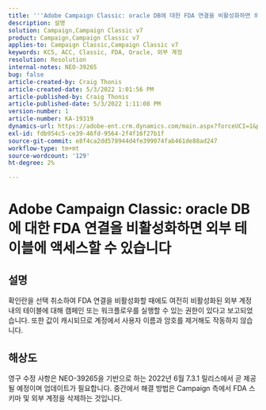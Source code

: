 ```yaml
---
title: '''Adobe Campaign Classic: oracle DB에 대한 FDA 연결을 비활성화하면 외부 테이블에 액세스할 수 있습니다.'
description: 설명
solution: Campaign,Campaign Classic v7
product: Campaign,Campaign Classic v7
applies-to: Campaign Classic,Campaign Classic v7
keywords: KCS, ACC, Classic, FDA, Oracle, 외부 계정
resolution: Resolution
internal-notes: NEO-39265
bug: false
article-created-by: Craig Thonis
article-created-date: 5/3/2022 1:01:56 PM
article-published-by: Craig Thonis
article-published-date: 5/3/2022 1:11:08 PM
version-number: 1
article-number: KA-19319
dynamics-url: https://adobe-ent.crm.dynamics.com/main.aspx?forceUCI=1&pagetype=entityrecord&etn=knowledgearticle&id=a9031e2f-e1ca-ec11-a7b5-6045bd00d995
exl-id: fdb954c5-ce39-46fd-9564-2f4f16f27b1f
source-git-commit: e8f4ca2dd578944d4fe399074fab461de88ad247
workflow-type: tm+mt
source-wordcount: '129'
ht-degree: 2%

---
```


# Adobe Campaign Classic: oracle DB에 대한 FDA 연결을 비활성화하면 외부 테이블에 액세스할 수 있습니다

## 설명


확인란을 선택 취소하여 FDA 연결을 비활성화할 때에도 여전히 비활성화된 외부 계정 내의 테이블에 대해 캠페인 또는 워크플로우를 실행할 수 있는 권한이 있다고 보고되었습니다. 또한 값이 캐시되므로 계정에서 사용자 이름과 암호를 제거해도 작동하지 않습니다.






## 해상도


영구 수정 사항은 NEO-39265을 기반으로 하는 2022년 6월 7.3.1 릴리스에서 곧 제공될 예정이며 업데이트가 필요합니다. 중간에서 해결 방법은 Campaign 측에서 FDA 스키마 및 외부 계정을 삭제하는 것입니다.
